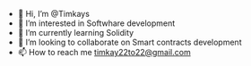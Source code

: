 - 👋 Hi, I’m @Timkays
- 👀 I’m interested in Softwhare development
- 🌱 I’m currently learning Solidity
- 💞️ I’m looking to collaborate on Smart contracts development
- 📫 How to reach me timkay22to22@gmail.com

<!---
Timkays/Timkays is a ✨ special ✨ repository because its `README.md` (this file) appears on your GitHub profile.
You can click the Preview link to take a look at your changes.
--->
